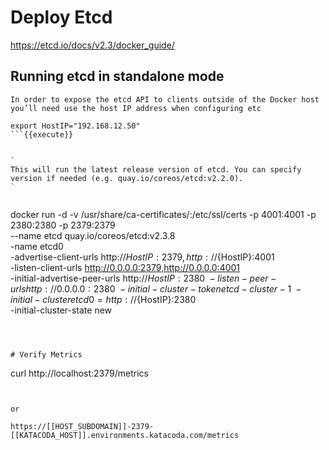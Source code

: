 # Deploy Etcd


https://etcd.io/docs/v2.3/docker_guide/

## Running etcd in standalone mode

`
In order to expose the etcd API to clients outside of the Docker host you’ll need use the host IP address when configuring etc
`

```
export HostIP="192.168.12.50"
```{{execute}}


`
This will run the latest release version of etcd. You can specify version if needed (e.g. quay.io/coreos/etcd:v2.2.0).
`


```
docker run -d -v /usr/share/ca-certificates/:/etc/ssl/certs -p 4001:4001 -p 2380:2380 -p 2379:2379 \
 --name etcd quay.io/coreos/etcd:v2.3.8 \
 -name etcd0 \
 -advertise-client-urls http://${HostIP}:2379,http://${HostIP}:4001 \
 -listen-client-urls http://0.0.0.0:2379,http://0.0.0.0:4001 \
 -initial-advertise-peer-urls http://${HostIP}:2380 \
 -listen-peer-urls http://0.0.0.0:2380 \
 -initial-cluster-token etcd-cluster-1 \
 -initial-cluster etcd0=http://${HostIP}:2380 \
 -initial-cluster-state new
```{{execute}}



# Verify Metrics

```
curl http://localhost:2379/metrics
```{{execute}}


or

https://[[HOST_SUBDOMAIN]]-2379-[[KATACODA_HOST]].environments.katacoda.com/metrics

